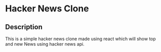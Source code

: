 # Hacker News Clone

## Description
 This is a simple hacker news clone made using react which will show top and new News using hacker news api.
